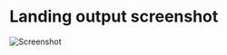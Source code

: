 # Landing output screenshot

![Screenshot ](https://user-images.githubusercontent.com/84610582/148636638-d778a6f9-1b57-44a7-82cf-a5baf8da9022.png)
